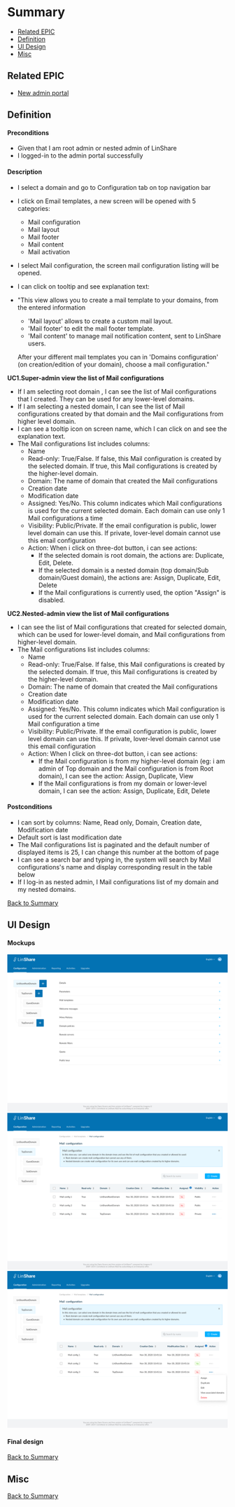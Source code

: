 # Summary

* [Related EPIC](#related-epic)
* [Definition](#definition)
* [UI Design](#ui-design)
* [Misc](#misc)

## Related EPIC

* [New admin portal](./README.md)

## Definition

#### Preconditions

* Given that I am root admin or nested admin of LinShare
* I logged-in to the admin portal successfully

#### Description

- I select a domain and go to Configuration tab on top navigation bar
- I click on Email templates, a new screen will be opened with 5 categories: 
   - Mail configuration
   - Mail layout
   - Mail footer
   - Mail content
   - Mail activation 
- I select Mail configuration, the screen mail configuration listing will be opened. 
- I can click on tooltip and see explanation text:
- "This view allows you to create a mail template to your domains, from the entered information

   - 'Mail layout' allows to create a custom mail layout.
   - 'Mail footer' to edit the mail footer template.
   - 'Mail content' to manage mail notification content, sent to LinShare users.

  After your different mail templates you can in 'Domains configuration' (on creation/edition of your domain), choose a mail configuration."

**UC1.Super-admin view the list of Mail configurations**
- If I am selecting root domain , I can see the list of Mail configurations that I created. They can be used for any lower-level domains.
- If I am selecting a nested domain, I can see the list of Mail configurations created by that domain and the Mail configurations from higher level domain.
- I can see a tooltip icon on screen name, which I can click on and see the explanation text.
- The Mail configurations list includes columns:
    - Name
    - Read-only: True/False. If false, this Mail configuration is created by the selected domain. If true, this Mail configurations is created by the higher-level domain.
    - Domain: The name of domain that created the Mail configurations
    - Creation date
    - Modification date
    - Assigned: Yes/No. This column indicates which Mail configurations is used for the current selected domain. Each domain can use only 1 Mail configurations a time
    - Visibility: Public/Private. If the email configuration is public, lower level domain can use this. If private, lover-level domain cannot use this email configuration
    - Action: When i click on three-dot button, i can see actions:
        - If the selected domain is root domain, the actions are: Duplicate, Edit, Delete.
        - If the selected domain is a nested domain (top domain/Sub domain/Guest domain), the actions are: Assign, Duplicate, Edit, Delete
        - If the Mail configurations is currently used, the option "Assign" is disabled.

**UC2.Nested-admin view the list of Mail configurations**
- I can see the list of Mail configurations that created for selected domain, which can be used for lower-level domain, and Mail configurations from higher-level domain.
- The Mail configurations list includes columns:
    - Name
    - Read-only: True/False. If false, this Mail configurations is created by the selected domain. If true, this Mail configurations is created by the higher-level domain.
    - Domain: The name of domain that created the Mail configurations
    - Creation date
    - Modification date
    - Assigned: Yes/No. This column indicates which Mail configuration is used for the current selected domain. Each domain can use only 1 Mail configuration a time
    - Visibility: Public/Private. If the email configuration is public, lower level domain can use this. If private, lover-level domain cannot use this email configuration
    - Action: When I click on three-dot button, i can see actions:
       - If the Mail configuration is from my higher-level domain (eg: i am admin of Top domain and the Mail configuration is from Root domain), I can see the action: Assign, Duplicate, View
       - If the Mail configurations is from my domain or lower-level domain, I can see the action: Assign, Duplicate, Edit, Delete

#### Postconditions

- I can sort by columns: Name, Read only, Domain, Creation date, Modification date
- Default sort is last modification date
- The Mail configurations list is paginated and the default number of displayed items is 25, I can change this number at the bottom of page
- I can see a search bar and typing in, the system will search by Mail configurations's name and display corresponding result in the table below
- If I log-in as nested admin, I Mail configurations list of my domain and my nested  domains.

[Back to Summary](#summary)

## UI Design

#### Mockups

![story601](./mockups/602.1.png)
![story601](./mockups/602.2.png)
![story601](./mockups/602.3.png)

#### Final design

[Back to Summary](#summary)
## Misc

[Back to Summary](#summary)




